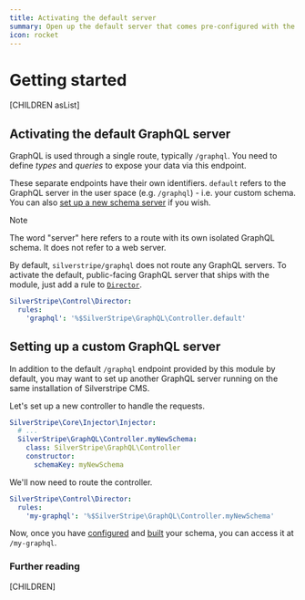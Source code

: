 ```yaml
---
title: Activating the default server
summary: Open up the default server that comes pre-configured with the module
icon: rocket
---
```


# Getting started

[CHILDREN asList]

## Activating the default GraphQL server

GraphQL is used through a single route, typically `/graphql`. You need
to define *types* and *queries* to expose your data via this endpoint.

These separate endpoints have their own identifiers. `default` refers to the GraphQL server
in the user space (e.g. `/graphql`) - i.e. your custom schema. You can also [set up a new schema server](#setting-up-a-custom-graphql-server)
if you wish.

> [!NOTE]
> The word "server" here refers to a route with its own isolated GraphQL schema. It does
> not refer to a web server.

By default, `silverstripe/graphql` does not route any GraphQL servers. To activate the default,
public-facing GraphQL server that ships with the module, just add a rule to [`Director`](api:SilverStripe\Control\Director).

```yml
SilverStripe\Control\Director:
  rules:
    'graphql': '%$SilverStripe\GraphQL\Controller.default'
```

## Setting up a custom GraphQL server

In addition to the default `/graphql` endpoint provided by this module by default,
you may want to set up another GraphQL server running on the same installation of Silverstripe CMS.

Let's set up a new controller to handle the requests.

```yml
SilverStripe\Core\Injector\Injector:
  # ...
  SilverStripe\GraphQL\Controller.myNewSchema:
    class: SilverStripe\GraphQL\Controller
    constructor:
      schemaKey: myNewSchema
```

We'll now need to route the controller.

```yml
SilverStripe\Control\Director:
  rules:
    'my-graphql': '%$SilverStripe\GraphQL\Controller.myNewSchema'
```

Now, once you have [configured](configuring_your_schema) and [built](building_the_schema) your schema, you
can access it at `/my-graphql`.

### Further reading

[CHILDREN]
